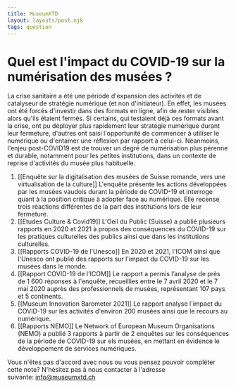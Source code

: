 ```yaml
---
title: MuseumXTD
layout: layouts/post.njk
tags: question
---
```

# Quel est l'impact du COVID-19 sur la numérisation des musées ?
La crise sanitaire a été une période d'expansion des activités et de catalyseur de stratégie numérique (et non d'initiateur). En effet, les musées ont été forcés d'investir dans des formats en ligne, afin de rester visibles alors qu'ils étaient fermés. 
Si certains, qui testaient déjà ces formats avant la crise, ont pu déployer plus rapidement leur stratégie numérique durant leur fermeture, d'autres ont saisi l'opportunité de commencer à utiliser le numérique ou d'entamer une réflexion par rapport à celui-ci. 
Néanmoins, l'enjeu post-COVID19 est de trouver un degré de numérisation plus pérenne et durable, notamment pour les petites institutions, dans un contexte de reprise d'activités du musée plus habituelle. 

1. [[Enquête sur la digitalisation des musées de Suisse romande, vers une virtualisation de la culture]]
   L'enquête présente les actions développées par les musées vaudois durant la période de COVID-19 et interroge quant à la position critique à adopter face au numérique. Elle recense trois réactions différentes de la part des institutions lors de leur fermeture. 
2. [[Etudes Culture & Covid19]]
   L'Oeil du Public (Suisse) a publié plusieurs rapports en 2020 et 2021 à propos des conséquences du COVID-19 sur les pratiques culturelles des publics ainsi que dans les institutions culturelles.
3.  [[Rapports COVID-19 de l'Unesco]] 
   En 2020 et 2021, l'ICOM ainsi que l'Unesco ont publié des rapports sur l'impact du COVID-19 sur les musées dans le monde. 
4. [[Rapport COVID-19 de l'ICOM]]
   Le rapport a permis l’analyse de près de 1 600 réponses à l'enquête, recueillies entre le 7 avril 2020 et le 7 mai 2020 auprès des professionnels de musées, représentant 107 pays et 5 continents.
4. [[Museum Innovation Barometer 2021]]
   Le rapport analyse l'impact du COVID-19 sur les activités d'environ 200 musées ainsi que le recours au numérique. 
5. [[Rapports NEMO]]
   Le Network of European Museum Organisations (NEMO) a publié 3 rapports à partir de 2 enquêtes sur les conséquences de la période de COVID-19 sur els musées, en mettant en évidence le développement de services numériques. 

 
Vous n'êtes pas d'accord avec nous ou vous pensez pouvoir compléter cette note? N'hésitez pas à nous contacter à l'adresse suivante: [info@museumxtd.ch](mailto:info@museumxtd.ch)
